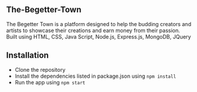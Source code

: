## The-Begetter-Town
The Begetter Town is a platform designed to help the budding creators and artists to showcase their creations and earn money from their passion.<br>
Built using HTML, CSS, Java Script, Node.js, Express.js, MongoDB, JQuery
## Installation
 * Clone the repository
 * Install the dependencies listed in package.json using ```npm install```
 * Run the app using ```npm start```
